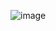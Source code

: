 ![image](https://user-images.githubusercontent.com/52807284/135017479-9fe2067c-2979-43b8-b36a-40145bc8ddac.png)
